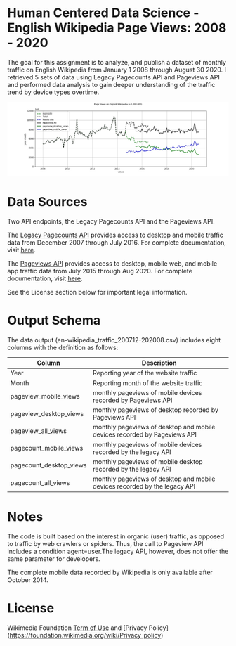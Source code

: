 # Human Centered Data Science -  English Wikipedia Page Views: 2008 - 2020

The goal for this assignment is to analyze, and publish a dataset of monthly traffic on English Wikipedia from January 1 2008 through August 30 2020. I retrieved 5 sets of data using Legacy Pagecounts API and Pageviews API and performed data analysis to gain deeper understanding of the traffic trend by device types overtime. 

![alt text](https://github.com/jeffrey25706660/-data-512/blob/main/data-512-a1/wikipedia_monthly_views_analysis.jpg?raw=true)

# Data Sources
Two API endpoints, the Legacy Pagecounts API and the Pageviews API.

The [Legacy Pagecounts API](https://wikimedia.org/api/rest_v1/#!/Pagecounts_data_(legacy)/get_metrics_legacy_pagecounts_aggregate_project_access_site_granularity_start_end) provides access to desktop and mobile traffic data from December 2007 through July 2016. For complete documentation, visit [here](https://wikitech.wikimedia.org/wiki/Analytics/AQS/Legacy_Pagecounts).

The [Pageviews API](https://wikimedia.org/api/rest_v1/#!/Pageviews_data/get_metrics_pageviews_aggregate_project_access_agent_granularity_start_end) provides access to desktop, mobile web, and mobile app traffic data from July 2015 through Aug 2020. For complete documentation, visit [here](https://wikitech.wikimedia.org/wiki/Analytics/AQS/Pageviews).

See the License section below for important legal information.

# Output Schema
The data output (en-wikipedia_traffic_200712-202008.csv) includes eight columns with the definition as follows:

Column | Description | 
--- | --- |
Year | Reporting year of the website traffic  | 
Month | Reporting month of the website traffic | 
pageview_mobile_views| monthly pageviews of mobile devices recorded by Pageviews API  | 
pageview_desktop_views| monthly pageviews of desktop recorded by Pageviews API  | 
pageview_all_views | monthly pageviews of desktop and mobile devices recorded by Pageviews API |
pagecount_mobile_views | monthly pageviews of mobile devices recorded by the legacy API| 
pagecount_desktop_views | monthly pageviews of mobile desktop recorded by the legacy API |
pagecount_all_views | monthly pageviews of desktop and mobile devices recorded by the legacy API|

# Notes
The code is built based on the interest in organic (user) traffic, as opposed to traffic by web crawlers or spiders. Thus, the call to Pageview API includes a condition agent=user.The legacy API, however, does not offer the same parameter for developers.

The complete mobile data recorded by Wikipedia is only available after October 2014.

# License
Wikimedia Foundation [Term of Use](https://www.mediawiki.org/wiki/Wikimedia_REST_API#Terms_and_conditions) and [Privacy Policy] (https://foundation.wikimedia.org/wiki/Privacy_policy)

